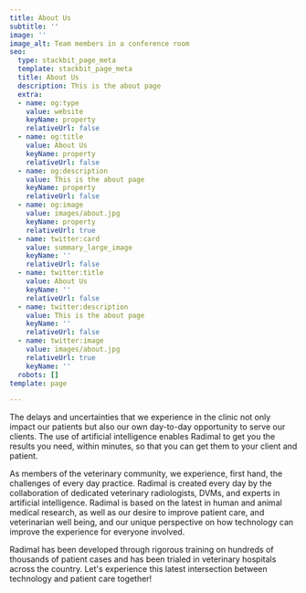 ```yaml
---
title: About Us
subtitle: ''
image: ''
image_alt: Team members in a conference room
seo:
  type: stackbit_page_meta
  template: stackbit_page_meta
  title: About Us
  description: This is the about page
  extra:
  - name: og:type
    value: website
    keyName: property
    relativeUrl: false
  - name: og:title
    value: About Us
    keyName: property
    relativeUrl: false
  - name: og:description
    value: This is the about page
    keyName: property
    relativeUrl: false
  - name: og:image
    value: images/about.jpg
    keyName: property
    relativeUrl: true
  - name: twitter:card
    value: summary_large_image
    keyName: ''
    relativeUrl: false
  - name: twitter:title
    value: About Us
    keyName: ''
    relativeUrl: false
  - name: twitter:description
    value: This is the about page
    keyName: ''
    relativeUrl: false
  - name: twitter:image
    value: images/about.jpg
    relativeUrl: true
    keyName: ''
  robots: []
template: page

---
```

The delays and uncertainties that we experience in the clinic not only impact our patients but also our own day-to-day opportunity to serve our clients. The use of artificial intelligence enables Radimal to get you the results you need, within minutes, so that you can get them to your client and patient.

As members of the veterinary community, we experience, first hand, the challenges of every day practice. Radimal is created every day by the collaboration of dedicated veterinary radiologists, DVMs, and experts in artificial intelligence. Radimal is based on the latest in human and animal medical research, as well as our desire to improve patient care, and veterinarian well being, and our unique perspective on how technology can improve the experience for everyone involved.

Radimal has been developed through rigorous training on hundreds of thousands of patient cases and has been trialed in veterinary hospitals across the country. Let's experience this latest intersection between technology and patient care together!

 